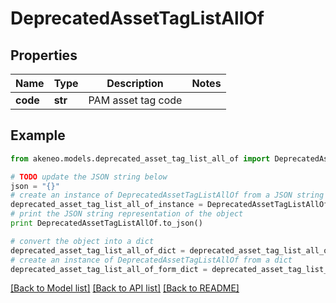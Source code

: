 # DeprecatedAssetTagListAllOf


## Properties
Name | Type | Description | Notes
------------ | ------------- | ------------- | -------------
**code** | **str** | PAM asset tag code | 

## Example

```python
from akeneo.models.deprecated_asset_tag_list_all_of import DeprecatedAssetTagListAllOf

# TODO update the JSON string below
json = "{}"
# create an instance of DeprecatedAssetTagListAllOf from a JSON string
deprecated_asset_tag_list_all_of_instance = DeprecatedAssetTagListAllOf.from_json(json)
# print the JSON string representation of the object
print DeprecatedAssetTagListAllOf.to_json()

# convert the object into a dict
deprecated_asset_tag_list_all_of_dict = deprecated_asset_tag_list_all_of_instance.to_dict()
# create an instance of DeprecatedAssetTagListAllOf from a dict
deprecated_asset_tag_list_all_of_form_dict = deprecated_asset_tag_list_all_of.from_dict(deprecated_asset_tag_list_all_of_dict)
```
[[Back to Model list]](../README.md#documentation-for-models) [[Back to API list]](../README.md#documentation-for-api-endpoints) [[Back to README]](../README.md)


